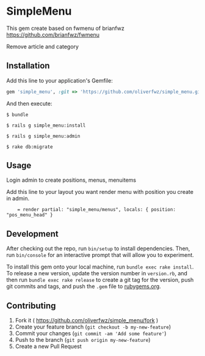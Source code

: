 # SimpleMenu

This gem create based on fwmenu of brianfwz https://github.com/brianfwz/fwmenu

Remove article and category

## Installation

Add this line to your application's Gemfile:

```ruby
gem 'simple_menu', :git => 'https://github.com/oliverfwz/simple_menu.git'
```

And then execute:

    $ bundle

    $ rails g simple_menu:install

    $ rails g simple_menu:admin

    $ rake db:migrate

## Usage

Login admin to create positions, menus, menuitems

Add this line to your layout you want render menu with position you create in admin.

		= render partial: "simple_menu/menus", locals: { position: "pos_menu_head" }

## Development

After checking out the repo, run `bin/setup` to install dependencies. Then, run `bin/console` for an interactive prompt that will allow you to experiment.

To install this gem onto your local machine, run `bundle exec rake install`. To release a new version, update the version number in `version.rb`, and then run `bundle exec rake release` to create a git tag for the version, push git commits and tags, and push the `.gem` file to [rubygems.org](https://rubygems.org).

## Contributing

1. Fork it ( https://github.com/oliverfwz/simple_menu/fork )
2. Create your feature branch (`git checkout -b my-new-feature`)
3. Commit your changes (`git commit -am 'Add some feature'`)
4. Push to the branch (`git push origin my-new-feature`)
5. Create a new Pull Request
